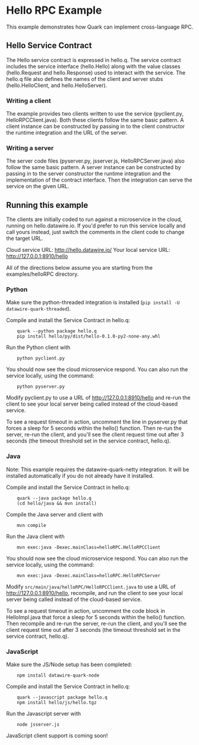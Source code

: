 # Hello RPC Example

This example demonstrates how Quark can implement cross-language RPC.

## Hello Service Contract

The Hello service contract is expressed in hello.q. The service
contract includes the service interface (hello.Hello) along with the
value classes (hello.Request and hello.Response) used to interact with
the service. The hello.q file also defines the names of the client and
server stubs (hello.HelloClient, and hello.HelloServer).

### Writing a client

The example provides two clients written to use the service
(pyclient.py, HelloRPCClient.java). Both these clients follow the same
basic pattern. A client instance can be constructed by passing in to
the client constructor the runtime integration and the URL of the
server.

### Writing a server

The server code files (pyserver.py, jsserver.js, HelloRPCServer.java)
also follow the same basic pattern. A server instance can be
constructed by passing in to the server constructor the runtime
integration and the implementation of the contract interface. Then the
integration can serve the service on the given URL.

## Running this example

The clients are initially coded to run against a microservice in the cloud,
running on hello.datawire.io. If you'd prefer to run this service locally
and call yours instead, just switch the comments in the client code to
change the target URL.

Cloud service URL: http://hello.datawire.io/
Your local service URL: http://127.0.0.1:8910/hello

All of the directions below assume you are starting from the examples/helloRPC
directory.

### Python

Make sure the python-threaded integration is installed (`pip install
-U datawire-quark-threaded`).

Compile and install the Service Contract in hello.q:

        quark --python package hello.q
        pip install hello/py/dist/hello-0.1.0-py2-none-any.whl

Run the Python client with

        python pyclient.py

You should now see the cloud microservice respond. You can also run the
service locally, using the command:

        python pyserver.py

Modify pyclient.py to use a URL of http://127.0.0.1:8910/hello and re-run the
client to see your local server being called instead of the cloud-based service.

To see a request timeout in action, uncomment the line in pyserver.py that
forces a sleep for 5 seconds within the hello() function. Then re-run the
server, re-run the client, and you'll see the client request time out after 3
seconds (the timeout threshold set in the service contract, hello.q).

### Java

Note: This example requires the datawire-quark-netty integration. It
will be installed automatically if you do not already have it
installed.

Compile and install the Service Contract in hello.q:

        quark --java package hello.q
        (cd hello/java && mvn install)

Compile the Java server and client with

        mvn compile

Run the Java client with

        mvn exec:java -Dexec.mainClass=helloRPC.HelloRPCClient

You should now see the cloud microservice respond. You can also run the
service locally, using the command:

        mvn exec:java -Dexec.mainClass=helloRPC.HelloRPCServer

Modify `src/main/java/helloRPC/HelloRPCClient.java` to use a URL of
http://127.0.0.1:8910/hello, recompile, and run the client to see your local
server being called instead of the cloud-based service.

To see a request timeout in action, uncomment the code block in HelloImpl.java
that force a sleep for 5 seconds within the hello() function. Then recompile and
re-run the server, re-run the client, and you'll see the client request time out
after 3 seconds (the timeout threshold set in the service contract, hello.q).

### JavaScript

Make sure the JS/Node setup has been completed:

        npm install datawire-quark-node

Compile and install the Service Contract in hello.q:

        quark --javascript package hello.q
        npm install hello/js/hello.tgz

Run the Javascript server with

        node jsserver.js

JavaScript client support is coming soon!
